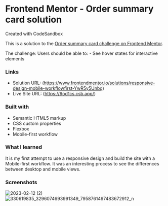 # Frontend Mentor - Order summary card solution
Created with CodeSandbox

This is a solution to the [Order summary card challenge on Frontend Mentor](https://www.frontendmentor.io/challenges/order-summary-component-QlPmajDUj).

The challenge:
Users should be able to: - See hover states for interactive elements
### Links

- Solution URL: (https://www.frontendmentor.io/solutions/responsive-design-mobile-workflowfirst-YwR5y5Unbq)
- Live Site URL: (https://9od1cs.csb.app/)

### Built with

- Semantic HTML5 markup
- CSS custom properties
- Flexbox
- Mobile-first workflow

### What I learned

It is my first attempt to use a responsive design and build the site with a Mobile-first workflow. It was an interesting process to see the differences between desktop and mobile views.


### Screenshots

![2023-02-12 (2)](https://user-images.githubusercontent.com/114775257/218312076-923e1e2a-f016-4f83-87c2-fc0248b7e7c2.png)
![330619835_3296074693991349_7958761497483672912_n](https://user-images.githubusercontent.com/114775257/218312101-f74faed9-f40b-44c6-a043-6dc47e58b6a5.jpg)



